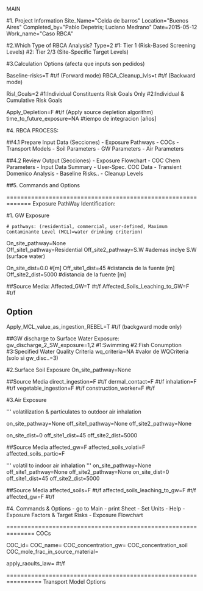 MAIN

#1. Project Information
Site_Name="Celda de barros"
Location="Buenos Aires"
Completed_by="Pablo Depetris; Luciano Medrano"
Date=2015-05-12
Work_name="Caso RBCA"

#2.Which Type of RBCA Analysis?
Type=2		#1: Tier 1 (Risk-Based Screening Levels)
		#2: Tier 2/3 (Site-Specific Target Levels)

#3.Calculation Options
(afecta que inputs son pedidos)

Baseline-risks=T	#t/f  (Forward mode)
RBCA_Cleanup_lvls=t	#t/f  (Backward mode)


Risl_Goals=2		#1:Individual Constituents Risk Goals Only
			#2:Individual & Cumulative Risk Goals

Apply_Depletion=F		#t/f (Apply source depletion algorithm)
time_to_future_exposure=NA	#tiempo de integracion [años]




#4. RBCA PROCESS:


##4.1 Prepare Input Data
(Secciones)
	- Exposure Pathways
	- COCs
	- Transport Models
	- Soil Parameters
	- GW Parameters
	- Air Parameters

##4.2 Review Output
(Secciones)
	- Exposure Flowchart
	- COC Chem Parameters
	- Input Data Summary
	- User-Spec. COC Data
	- Transient Domenico Analysis
	- Baseline Risks..
	- Cleanup Levels

##5. Commands and Options











=============================================================
Exposure PathWay Identification:

#1. GW Exposure
	
	# pathways: (residential, commercial, user-defined, Maximum Contaminante Level (MCL)=water drinking criterion)
On_site_pathway=None	
Off_site1_pathway=Residential
Off_site2_pathway=S.W		#ademas inclye S.W (surface water)

On_site_dist=0.0		#[m]
Off_site1_dist=45		#distancia de la fuente [m]
Off_site2_dist=5000		#distancia de la fuente [m]

##Source Media:
Affected_GW=T				#t/f
Affected_Soils_Leaching_to_GW=F		#t/f
## Option
Apply_MCL_value_as_ingestion_REBEL=T	#t/f (backgward mode only)

##GW discharge to Surface Water Exposure:
gw_discharge_2_SW_exposure=1,2	#1:Swimming
				#2:Fish Conumption
				#3:Specified Water Quality Criteria
wq_criteria=NA		#valor de WQCriteria (solo si gw_disc..=3)



#2.Surface Soil Exposure
On_site_pathway=None

##Source Media
direct_ingestion=F		#t/f
dermal_contact=F		#t/f
inhalation=F			#t/f
vegetable_ingestion=F		#t/f
construction_worker=F		#t/f


#3.Air Exposure

''' volatilization & particulates to outdoor air inhalation

on_site_pathway=None
off_site1_pathway=None
off_site2_pathway=None

on_site_dist=0
off_site1_dist=45
off_site2_dist=5000



##Source Media
	affected_gw=F
	affected_soils_volati=F
	affected_soils_partic=F


''' volatil to indoor air inhalation '''
on_site_pathway=None
off_site1_pathway=None
off_site2_pathway=None
on_site_dist=0
off_site1_dist=45
off_site2_dist=5000

##Source Media
	affected_soils=F			#t/f
	affected_soils_leaching_to_gw=F		#t/f
	affected_gw=F				#t/f


#4. Commands & Options
	- go to Main
	- print Sheet
	- Set Units
	- Help
	- Exposure Factors & Target Risks
	- Exposure Flowchart



==============================================================
COCs

COC_id=
COC_name=
COC_concentration_gw=
COC_concentration_soil
COC_mole_frac_in_source_material=


apply_raoults_law=	#t/f




================================================================
Transport Model Options


